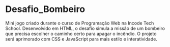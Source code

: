 # Desafio_Bombeiro
Mini jogo criado durante o curso de Programação Web na Incode Tech School. Desenvolvido em HTML, o desafio simula a missão de um bombeiro que precisa escolher o caminho certo para apagar o incêndio. O projeto será aprimorado com CSS e JavaScript para mais estilo e interatividade.
